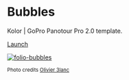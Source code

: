 # Bubbles

Kolor | GoPro Panotour Pro 2.0 template.

[Launch](https://olivier3lanc.github.io/folio-bubbles/)

[![folio-bubbles](https://images.weserv.nl/?url=https://user-images.githubusercontent.com/13103047/170713326-68cfaa5f-d7e9-48e3-a0c0-232eba0bde90.jpg&output=webp&q=30&w=830&dpr=2)](https://olivier3lanc.github.io/folio-bubbles/)

<sup>Photo credits [Olivier 3lanc](https://github.com/olivier3lanc/photographies#readme)</sup>
